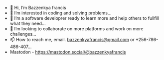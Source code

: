 - 👋 Hi, I’m Bazzenkya francis
- 👀 I’m interested in coding and solving problems...
- 🌱 I’m a software developrer ready to learn more and help others to fullfill what they need...
- 💞️ I’m looking to collaborate on more platforms and work on more challenges...
- 📫 How to reach me, email. bazzenkyafrancis@gmail.com or +256-786-486-407...
- Mastodon - https://mastodon.social/@bazzenkyafrancis


<!---
snowvirus/snowvirus is a ✨ special ✨ repository because its `README.md` (this file) appears on your GitHub profile.
You can click the Preview link to take a look at your changes.
--->
